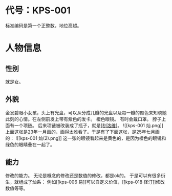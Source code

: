 # 代号：KPS-001

标准编码是第一个正整数，地位高超。

# 人物信息

## 性别

就是女。
## 外貌
金发碧眼小女孩，头上有光盘，可以从分成几瓣的光盘以及每一瓣的颜色来知晓她此刻的心情。在左侧前发上带有紫色的发卡。
橙色眼镜。
有时会戴口罩。
脖子上面有一个项链。
后来项链被改装成了瓶子，就是[[刻洛维]](Dgrovi)。
![[kps-001 灿.png]]
上面这张是23年一月画的，画得太难看了。于是有了下面这张，是25年七月画的：
![[kps-001 灿(2).png]]
这一张的眼镜看起来是黄色的，是因为橙色的眼镜和绿色的眼睛叠在一起了。
## 能力
修改的能力。
无论是概念的修改还是数值的修改，都是ok的。
于是可以有很多衍生，就组成了灿系：
例如[[kps-006 易]]可以自定义价值，[[kps-018 径汀]]修改数值等等。